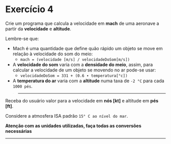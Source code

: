 # Exercício 4

Crie um programa que calcula a velocidade em **mach** de uma aeronave a partir da **velocidade** e **altitude**.

Lembre-se que:
* Mach é uma quantidade que define quão rápido um objeto se move em relação à velocidade do som do meio:
	* ```mach = (velocidade [m/s] / velocidadeDoSom[m/s])```
* A **velocidade do som** varia com a **densidade do meio**, assim, para calcular a velocidade de um objeto se movendo no ar pode-se usar:
	* ```velocidadeDoSom = 331 + (0.6 ∙ temperatura[°c])```
* A **temperatura do ar** varia com a **altitude** numa taxa de ``` -2 °C ``` para cada ```1000 pés```.

> ___

Receba do usuário valor para a velocidade em **nós [kt]** e altitude em **pés [ft]**.

Considere a atmosfera ISA padrão ```15° C ao nível do mar```.

**Atenção com as unidades utilizadas, faça todas as conversões necessárias**
___
